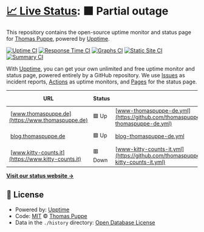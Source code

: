 # [📈 Live Status](https://thomaspuppe.github.io/upptime): <!--live status--> **🟧 Partial outage**

This repository contains the open-source uptime monitor and status page for [Thomas Puppe](https://www.thomaspuppe.de), powered by [Upptime](https://github.com/upptime/upptime).

[![Uptime CI](https://github.com/koj-co/upptime/workflows/Uptime%20CI/badge.svg)](https://github.com/koj-co/upptime/actions?query=workflow%3A%22Uptime+CI%22)
[![Response Time CI](https://github.com/koj-co/upptime/workflows/Response%20Time%20CI/badge.svg)](https://github.com/koj-co/upptime/actions?query=workflow%3A%22Response+Time+CI%22)
[![Graphs CI](https://github.com/koj-co/upptime/workflows/Graphs%20CI/badge.svg)](https://github.com/koj-co/upptime/actions?query=workflow%3A%22Graphs+CI%22)
[![Static Site CI](https://github.com/koj-co/upptime/workflows/Static%20Site%20CI/badge.svg)](https://github.com/koj-co/upptime/actions?query=workflow%3A%22Static+Site+CI%22)
[![Summary CI](https://github.com/koj-co/upptime/workflows/Summary%20CI/badge.svg)](https://github.com/koj-co/upptime/actions?query=workflow%3A%22Summary+CI%22)

With [Upptime](https://upptime.js.org), you can get your own unlimited and free uptime monitor and status page, powered entirely by a GitHub repository. We use [Issues](https://github.com/thomaspuppe/upptime/issues) as incident reports, [Actions](https://github.com/thomaspuppe/upptime/actions) as uptime monitors, and [Pages](https://thomaspuppe.github.io/upptime) for the status page.

<!--start: status pages-->
<!-- This summary is generated by Upptime (https://github.com/upptime/upptime) -->
<!-- Do not edit this manually, your changes will be overwritten -->
<!-- prettier-ignore -->
| URL | Status | History | Response Time | Uptime |
| --- | ------ | ------- | ------------- | ------ |
| <img alt="" src="https://favicons.githubusercontent.com/www.thomaspuppe.de" height="13"> [www.thomaspuppe.de](https://www.thomaspuppe.de) | 🟩 Up | [www-thomaspuppe-de.yml](https://github.com/thomaspuppe/upptime/commits/HEAD/history/www-thomaspuppe-de.yml) | <details><summary><img alt="Response time graph" src="./graphs/www-thomaspuppe-de/response-time-week.png" height="20"> 461ms</summary><br><a href="https://thomaspuppe.github.io/upptime/history/www-thomaspuppe-de"><img alt="Response time 471" src="https://img.shields.io/endpoint?url=https%3A%2F%2Fraw.githubusercontent.com%2Fthomaspuppe%2Fupptime%2FHEAD%2Fapi%2Fwww-thomaspuppe-de%2Fresponse-time.json"></a><br><a href="https://thomaspuppe.github.io/upptime/history/www-thomaspuppe-de"><img alt="24-hour response time 423" src="https://img.shields.io/endpoint?url=https%3A%2F%2Fraw.githubusercontent.com%2Fthomaspuppe%2Fupptime%2FHEAD%2Fapi%2Fwww-thomaspuppe-de%2Fresponse-time-day.json"></a><br><a href="https://thomaspuppe.github.io/upptime/history/www-thomaspuppe-de"><img alt="7-day response time 461" src="https://img.shields.io/endpoint?url=https%3A%2F%2Fraw.githubusercontent.com%2Fthomaspuppe%2Fupptime%2FHEAD%2Fapi%2Fwww-thomaspuppe-de%2Fresponse-time-week.json"></a><br><a href="https://thomaspuppe.github.io/upptime/history/www-thomaspuppe-de"><img alt="30-day response time 469" src="https://img.shields.io/endpoint?url=https%3A%2F%2Fraw.githubusercontent.com%2Fthomaspuppe%2Fupptime%2FHEAD%2Fapi%2Fwww-thomaspuppe-de%2Fresponse-time-month.json"></a><br><a href="https://thomaspuppe.github.io/upptime/history/www-thomaspuppe-de"><img alt="1-year response time 472" src="https://img.shields.io/endpoint?url=https%3A%2F%2Fraw.githubusercontent.com%2Fthomaspuppe%2Fupptime%2FHEAD%2Fapi%2Fwww-thomaspuppe-de%2Fresponse-time-year.json"></a></details> | <details><summary><a href="https://thomaspuppe.github.io/upptime/history/www-thomaspuppe-de">99.87%</a></summary><a href="https://thomaspuppe.github.io/upptime/history/www-thomaspuppe-de"><img alt="All-time uptime 99.99%" src="https://img.shields.io/endpoint?url=https%3A%2F%2Fraw.githubusercontent.com%2Fthomaspuppe%2Fupptime%2FHEAD%2Fapi%2Fwww-thomaspuppe-de%2Fuptime.json"></a><br><a href="https://thomaspuppe.github.io/upptime/history/www-thomaspuppe-de"><img alt="24-hour uptime 99.06%" src="https://img.shields.io/endpoint?url=https%3A%2F%2Fraw.githubusercontent.com%2Fthomaspuppe%2Fupptime%2FHEAD%2Fapi%2Fwww-thomaspuppe-de%2Fuptime-day.json"></a><br><a href="https://thomaspuppe.github.io/upptime/history/www-thomaspuppe-de"><img alt="7-day uptime 99.87%" src="https://img.shields.io/endpoint?url=https%3A%2F%2Fraw.githubusercontent.com%2Fthomaspuppe%2Fupptime%2FHEAD%2Fapi%2Fwww-thomaspuppe-de%2Fuptime-week.json"></a><br><a href="https://thomaspuppe.github.io/upptime/history/www-thomaspuppe-de"><img alt="30-day uptime 99.97%" src="https://img.shields.io/endpoint?url=https%3A%2F%2Fraw.githubusercontent.com%2Fthomaspuppe%2Fupptime%2FHEAD%2Fapi%2Fwww-thomaspuppe-de%2Fuptime-month.json"></a><br><a href="https://thomaspuppe.github.io/upptime/history/www-thomaspuppe-de"><img alt="1-year uptime 100.00%" src="https://img.shields.io/endpoint?url=https%3A%2F%2Fraw.githubusercontent.com%2Fthomaspuppe%2Fupptime%2FHEAD%2Fapi%2Fwww-thomaspuppe-de%2Fuptime-year.json"></a></details>
| <img alt="" src="https://favicons.githubusercontent.com/blog.thomaspuppe.de" height="13"> [blog.thomaspuppe.de](https://blog.thomaspuppe.de) | 🟩 Up | [blog-thomaspuppe-de.yml](https://github.com/thomaspuppe/upptime/commits/HEAD/history/blog-thomaspuppe-de.yml) | <details><summary><img alt="Response time graph" src="./graphs/blog-thomaspuppe-de/response-time-week.png" height="20"> 563ms</summary><br><a href="https://thomaspuppe.github.io/upptime/history/blog-thomaspuppe-de"><img alt="Response time 561" src="https://img.shields.io/endpoint?url=https%3A%2F%2Fraw.githubusercontent.com%2Fthomaspuppe%2Fupptime%2FHEAD%2Fapi%2Fblog-thomaspuppe-de%2Fresponse-time.json"></a><br><a href="https://thomaspuppe.github.io/upptime/history/blog-thomaspuppe-de"><img alt="24-hour response time 516" src="https://img.shields.io/endpoint?url=https%3A%2F%2Fraw.githubusercontent.com%2Fthomaspuppe%2Fupptime%2FHEAD%2Fapi%2Fblog-thomaspuppe-de%2Fresponse-time-day.json"></a><br><a href="https://thomaspuppe.github.io/upptime/history/blog-thomaspuppe-de"><img alt="7-day response time 563" src="https://img.shields.io/endpoint?url=https%3A%2F%2Fraw.githubusercontent.com%2Fthomaspuppe%2Fupptime%2FHEAD%2Fapi%2Fblog-thomaspuppe-de%2Fresponse-time-week.json"></a><br><a href="https://thomaspuppe.github.io/upptime/history/blog-thomaspuppe-de"><img alt="30-day response time 562" src="https://img.shields.io/endpoint?url=https%3A%2F%2Fraw.githubusercontent.com%2Fthomaspuppe%2Fupptime%2FHEAD%2Fapi%2Fblog-thomaspuppe-de%2Fresponse-time-month.json"></a><br><a href="https://thomaspuppe.github.io/upptime/history/blog-thomaspuppe-de"><img alt="1-year response time 563" src="https://img.shields.io/endpoint?url=https%3A%2F%2Fraw.githubusercontent.com%2Fthomaspuppe%2Fupptime%2FHEAD%2Fapi%2Fblog-thomaspuppe-de%2Fresponse-time-year.json"></a></details> | <details><summary><a href="https://thomaspuppe.github.io/upptime/history/blog-thomaspuppe-de">99.87%</a></summary><a href="https://thomaspuppe.github.io/upptime/history/blog-thomaspuppe-de"><img alt="All-time uptime 99.99%" src="https://img.shields.io/endpoint?url=https%3A%2F%2Fraw.githubusercontent.com%2Fthomaspuppe%2Fupptime%2FHEAD%2Fapi%2Fblog-thomaspuppe-de%2Fuptime.json"></a><br><a href="https://thomaspuppe.github.io/upptime/history/blog-thomaspuppe-de"><img alt="24-hour uptime 99.09%" src="https://img.shields.io/endpoint?url=https%3A%2F%2Fraw.githubusercontent.com%2Fthomaspuppe%2Fupptime%2FHEAD%2Fapi%2Fblog-thomaspuppe-de%2Fuptime-day.json"></a><br><a href="https://thomaspuppe.github.io/upptime/history/blog-thomaspuppe-de"><img alt="7-day uptime 99.87%" src="https://img.shields.io/endpoint?url=https%3A%2F%2Fraw.githubusercontent.com%2Fthomaspuppe%2Fupptime%2FHEAD%2Fapi%2Fblog-thomaspuppe-de%2Fuptime-week.json"></a><br><a href="https://thomaspuppe.github.io/upptime/history/blog-thomaspuppe-de"><img alt="30-day uptime 99.97%" src="https://img.shields.io/endpoint?url=https%3A%2F%2Fraw.githubusercontent.com%2Fthomaspuppe%2Fupptime%2FHEAD%2Fapi%2Fblog-thomaspuppe-de%2Fuptime-month.json"></a><br><a href="https://thomaspuppe.github.io/upptime/history/blog-thomaspuppe-de"><img alt="1-year uptime 100.00%" src="https://img.shields.io/endpoint?url=https%3A%2F%2Fraw.githubusercontent.com%2Fthomaspuppe%2Fupptime%2FHEAD%2Fapi%2Fblog-thomaspuppe-de%2Fuptime-year.json"></a></details>
| <img alt="" src="https://favicons.githubusercontent.com/www.kitty-counts.it" height="13"> [www.kitty-counts.it](https://www.kitty-counts.it) | 🟥 Down | [www-kitty-counts-it.yml](https://github.com/thomaspuppe/upptime/commits/HEAD/history/www-kitty-counts-it.yml) | <details><summary><img alt="Response time graph" src="./graphs/www-kitty-counts-it/response-time-week.png" height="20"> 0ms</summary><br><a href="https://thomaspuppe.github.io/upptime/history/www-kitty-counts-it"><img alt="Response time 643" src="https://img.shields.io/endpoint?url=https%3A%2F%2Fraw.githubusercontent.com%2Fthomaspuppe%2Fupptime%2FHEAD%2Fapi%2Fwww-kitty-counts-it%2Fresponse-time.json"></a><br><a href="https://thomaspuppe.github.io/upptime/history/www-kitty-counts-it"><img alt="24-hour response time 0" src="https://img.shields.io/endpoint?url=https%3A%2F%2Fraw.githubusercontent.com%2Fthomaspuppe%2Fupptime%2FHEAD%2Fapi%2Fwww-kitty-counts-it%2Fresponse-time-day.json"></a><br><a href="https://thomaspuppe.github.io/upptime/history/www-kitty-counts-it"><img alt="7-day response time 0" src="https://img.shields.io/endpoint?url=https%3A%2F%2Fraw.githubusercontent.com%2Fthomaspuppe%2Fupptime%2FHEAD%2Fapi%2Fwww-kitty-counts-it%2Fresponse-time-week.json"></a><br><a href="https://thomaspuppe.github.io/upptime/history/www-kitty-counts-it"><img alt="30-day response time 0" src="https://img.shields.io/endpoint?url=https%3A%2F%2Fraw.githubusercontent.com%2Fthomaspuppe%2Fupptime%2FHEAD%2Fapi%2Fwww-kitty-counts-it%2Fresponse-time-month.json"></a><br><a href="https://thomaspuppe.github.io/upptime/history/www-kitty-counts-it"><img alt="1-year response time 646" src="https://img.shields.io/endpoint?url=https%3A%2F%2Fraw.githubusercontent.com%2Fthomaspuppe%2Fupptime%2FHEAD%2Fapi%2Fwww-kitty-counts-it%2Fresponse-time-year.json"></a></details> | <details><summary><a href="https://thomaspuppe.github.io/upptime/history/www-kitty-counts-it">0.00%</a></summary><a href="https://thomaspuppe.github.io/upptime/history/www-kitty-counts-it"><img alt="All-time uptime 93.71%" src="https://img.shields.io/endpoint?url=https%3A%2F%2Fraw.githubusercontent.com%2Fthomaspuppe%2Fupptime%2FHEAD%2Fapi%2Fwww-kitty-counts-it%2Fuptime.json"></a><br><a href="https://thomaspuppe.github.io/upptime/history/www-kitty-counts-it"><img alt="24-hour uptime 0.00%" src="https://img.shields.io/endpoint?url=https%3A%2F%2Fraw.githubusercontent.com%2Fthomaspuppe%2Fupptime%2FHEAD%2Fapi%2Fwww-kitty-counts-it%2Fuptime-day.json"></a><br><a href="https://thomaspuppe.github.io/upptime/history/www-kitty-counts-it"><img alt="7-day uptime 0.00%" src="https://img.shields.io/endpoint?url=https%3A%2F%2Fraw.githubusercontent.com%2Fthomaspuppe%2Fupptime%2FHEAD%2Fapi%2Fwww-kitty-counts-it%2Fuptime-week.json"></a><br><a href="https://thomaspuppe.github.io/upptime/history/www-kitty-counts-it"><img alt="30-day uptime 8.77%" src="https://img.shields.io/endpoint?url=https%3A%2F%2Fraw.githubusercontent.com%2Fthomaspuppe%2Fupptime%2FHEAD%2Fapi%2Fwww-kitty-counts-it%2Fuptime-month.json"></a><br><a href="https://thomaspuppe.github.io/upptime/history/www-kitty-counts-it"><img alt="1-year uptime 92.30%" src="https://img.shields.io/endpoint?url=https%3A%2F%2Fraw.githubusercontent.com%2Fthomaspuppe%2Fupptime%2FHEAD%2Fapi%2Fwww-kitty-counts-it%2Fuptime-year.json"></a></details>

<!--end: status pages-->

[**Visit our status website →**](https://thomaspuppe.github.io/upptime)

## 📄 License

- Powered by: [Upptime](https://github.com/upptime/upptime)
- Code: [MIT](./LICENSE) © [Thomas Puppe](https://www.thomaspuppe.de)
- Data in the `./history` directory: [Open Database License](https://opendatacommons.org/licenses/odbl/1-0/)
